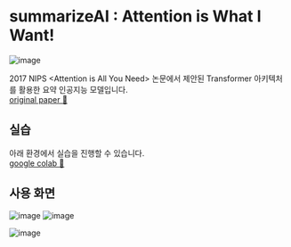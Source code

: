 # summarizeAI : Attention is What I Want!
![image](https://user-images.githubusercontent.com/61264183/202898341-73d0872f-29cc-4179-8a60-db6d9c7a32ed.png)

2017 NIPS \<Attention is All You Need\> 논문에서 제안된 Transformer 아키텍처를 활용한 요약 인공지능 모델입니다.  
[original paper 📃](https://arxiv.org/abs/1706.03762)

## 실습
아래 환경에서 실습을 진행할 수 있습니다.  
[google colab 🔗](https://colab.research.google.com/drive/1gNIVIounNJR4_KpEFpWxEER6w2SdAirf?usp=sharing!)

## 사용 화면
![image](https://user-images.githubusercontent.com/61264183/202867219-796d8256-24bf-4bd6-9fc8-f51bf5b2d043.png)
![image](https://user-images.githubusercontent.com/61264183/202867265-53198210-01c4-4c53-832b-57a7b6d90c58.png)

![image](https://user-images.githubusercontent.com/61264183/202867309-03fc8df4-aeb4-45d6-bbe7-988e187379b2.png)
